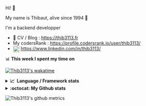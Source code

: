 Hi! 👋

My name is Thibaut, alive since 1994 🍷

I'm a backend developper

-   📝 CV / Blog : https://thib3113.fr
-   My codersRank : https://profile.codersrank.io/user/thib3113/
-   <a href="https://www.linkedin.com/in/thib3113/"><img align="left" alt="Thib3113's Linkedin" width="21px" src="https://img.icons8.com/color/48/linkedin.png" /></a> https://www.linkedin.com/in/thib3113/

📊 **This week I spent my time on**

[![Thib3113's wakatime](https://github-readme-stats.vercel.app/api/wakatime?username=thib3113&layout=default&theme=dracula&langs_count=6&hide_title=true&hide_border=true)](https://wakatime.com/@thib3113)

<details>
  <summary><b>📈&nbsp;&nbsp;Language&nbsp;/&nbsp;Framework stats</b></summary>
  <br/>  
  <a href='https://profile.codersrank.io/user/thib3113/'>
  <img src='http://cr-skills-chart-widget.azurewebsites.net/api/api?username=thib3113&padding=30&skills=php,batchfile,javascript,less,mysql,reactjs,scss,shell,typescript,vue'>
  </a>
</details>

<details>
  <summary><b>:octocat: My Github stats</b></summary>
  <br/>  
  
  <img src="https://github-readme-stats.vercel.app/api?username=thib3113&theme=dracula&show_icons=true&" alt="Thib3113's GitHub stats" />

<!--START_SECTION:activity-->

1. 🗣 Commented on [#15](https://github.com/simonsmith/cypress-image-snapshot/issues/15#issuecomment-1659232303) in [simonsmith/cypress-image-snapshot](https://github.com/simonsmith/cypress-image-snapshot)
2. 🚀 Published release [crowdsec-http-middleware/v0.0.3](https://github.com/thib3113/node-crowdsec/releases/tag/crowdsec-http-middleware/v0.0.3) in [thib3113/node-crowdsec](https://github.com/thib3113/node-crowdsec)
3. 🚀 Published release [crowdsec-client-scenarios/v0.0.7](https://github.com/thib3113/node-crowdsec/releases/tag/crowdsec-client-scenarios/v0.0.7) in [thib3113/node-crowdsec](https://github.com/thib3113/node-crowdsec)
4. 🚀 Published release [crowdsec-http-middleware/v0.0.3](https://github.com/thib3113/node-crowdsec/releases/tag/crowdsec-http-middleware/v0.0.3) in [thib3113/node-crowdsec](https://github.com/thib3113/node-crowdsec)
5. 🔒 Closed issue [#638](https://github.com/thib3113/unifi-client/issues/638) in [thib3113/unifi-client](https://github.com/thib3113/unifi-client)
 <!--END_SECTION:activity-->

</details>

![Thib3113's github metrics](https://gist.githubusercontent.com/thib3113/83a96e16f8bca103f1b0e376186c66ec/raw/github-metrics.svg)
